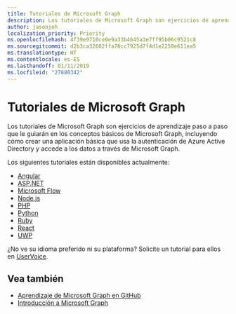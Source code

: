 ```yaml
---
title: Tutoriales de Microsoft Graph
description: Los tutoriales de Microsoft Graph son ejercicios de aprendizaje paso a paso que le guiarán en los conceptos básicos de Microsoft Graph, incluyendo cómo crear una aplicación básica que usa la autenticación de Azure Active Directory y accede a los datos a través de Microsoft Graph.
author: jasonjoh
localization_priority: Priority
ms.openlocfilehash: 4f39e9710ce0e9a33b4645a3e7ff95b06c9521c8
ms.sourcegitcommit: d2b3ca32602ffa76cc7925d7f4d1e2258e611ea5
ms.translationtype: HT
ms.contentlocale: es-ES
ms.lasthandoff: 01/11/2019
ms.locfileid: "27880342"
---
```

# <a name="microsoft-graph-tutorials"></a>Tutoriales de Microsoft Graph

Los tutoriales de Microsoft Graph son ejercicios de aprendizaje paso a paso que le guiarán en los conceptos básicos de Microsoft Graph, incluyendo cómo crear una aplicación básica que usa la autenticación de Azure Active Directory y accede a los datos a través de Microsoft Graph.

Los siguientes tutoriales están disponibles actualmente:

- [Angular](https://docs.microsoft.com/graph/tutorials/angular/)
- [ASP.NET](https://docs.microsoft.com/graph/tutorials/aspnet/)
- [Microsoft Flow](https://docs.microsoft.com/graph/tutorials/flow/)
- [Node.js](https://docs.microsoft.com/graph/tutorials/node/)
- [PHP](https://docs.microsoft.com/graph/tutorials/php/)
- [Python](https://docs.microsoft.com/graph/tutorials/python/)
- [Ruby](https://docs.microsoft.com/graph/tutorials/ruby/)
- [React](https://docs.microsoft.com/graph/tutorials/react/)
- [UWP](https://docs.microsoft.com/graph/tutorials/uwp/)

¿No ve su idioma preferido ni su plataforma? Solicite un tutorial para ellos en [UserVoice](https://officespdev.uservoice.com/forums/224641-feature-requests-and-feedback/category/101632-microsoft-graph-o365-rest-apis).

## <a name="see-also"></a>Vea también

- [Aprendizaje de Microsoft Graph en GitHub](https://github.com/microsoftgraph?utf8=%E2%9C%93&q=msgraph-training&type=&language=)
- [Introducción a Microsoft Graph](https://developer.microsoft.com/es-ES/graph/get-started)
